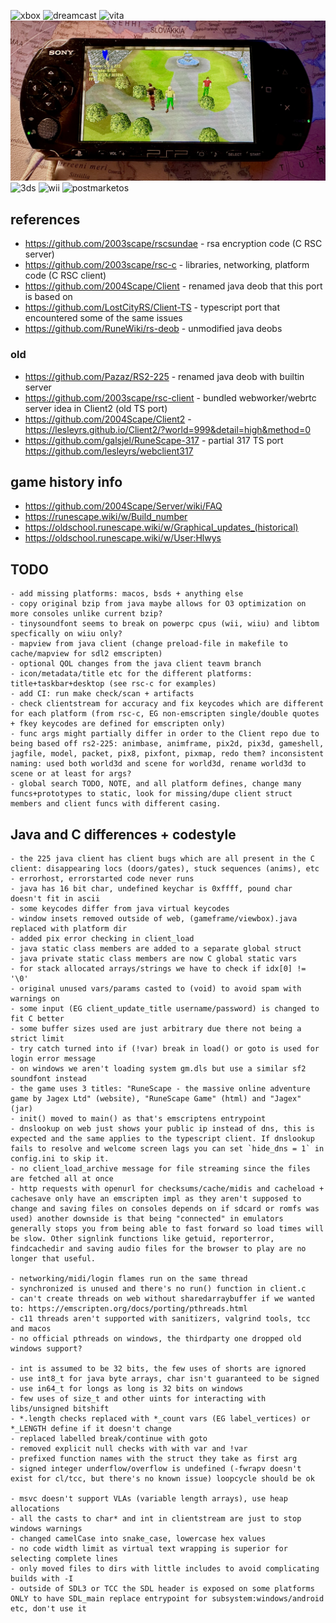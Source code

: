 ![xbox](xbox.png)
![dreamcast](dreamcast.png)
![vita](vita.png)
![psp](psp.jpg)
![3ds](3ds.png)
![wii](wii.png)
![postmarketos](postmarketos.png)

## references
* https://github.com/2003scape/rscsundae - rsa encryption code (C RSC server)
* https://github.com/2003scape/rsc-c - libraries, networking, platform code (C RSC client)
* https://github.com/2004Scape/Client - renamed java deob that this port is based on
* https://github.com/LostCityRS/Client-TS - typescript port that encountered some of the same issues
* https://github.com/RuneWiki/rs-deob - unmodified java deobs

### old
* https://github.com/Pazaz/RS2-225 - renamed java deob with builtin server
* https://github.com/2003scape/rsc-client - bundled webworker/webrtc server idea in Client2 (old TS port)
* https://github.com/2004Scape/Client2 - https://lesleyrs.github.io/Client2/?world=999&detail=high&method=0
* https://github.com/galsjel/RuneScape-317 - partial 317 TS port https://github.com/lesleyrs/webclient317

## game history info
* https://github.com/2004Scape/Server/wiki/FAQ
* https://runescape.wiki/w/Build_number
* https://oldschool.runescape.wiki/w/Graphical_updates_(historical)
* https://oldschool.runescape.wiki/w/User:Hlwys

## TODO
```
- add missing platforms: macos, bsds + anything else
- copy original bzip from java maybe allows for O3 optimization on more consoles unlike current bzip?
- tinysoundfont seems to break on powerpc cpus (wii, wiiu) and libtom specfically on wiiu only?
- mapview from java client (change preload-file in makefile to cache/mapview for sdl2 emscripten)
- optional QOL changes from the java client teavm branch
- icon/metadata/title etc for the different platforms: title+taskbar+desktop (see rsc-c for examples)
- add CI: run make check/scan + artifacts
- check clientstream for accuracy and fix keycodes which are different for each platform (from rsc-c, EG non-emscripten single/double quotes + fkey keycodes are defined for emscripten only)
- func args might partially differ in order to the Client repo due to being based off rs2-225: animbase, animframe, pix2d, pix3d, gameshell, jagfile, model, packet, pix8, pixfont, pixmap, redo them? inconsistent naming: used both world3d and scene for world3d, rename world3d to scene or at least for args?
- global search TODO, NOTE, and all platform defines, change many funcs+prototypes to static, look for missing/dupe client struct members and client funcs with different casing.
```

## Java and C differences + codestyle
```
- the 225 java client has client bugs which are all present in the C client: disappearing locs (doors/gates), stuck sequences (anims), etc
- errorhost, errorstarted code never runs
- java has 16 bit char, undefined keychar is 0xffff, pound char doesn't fit in ascii
- some keycodes differ from java virtual keycodes
- window insets removed outside of web, (gameframe/viewbox).java replaced with platform dir
- added pix error checking in client_load
- java static class members are added to a separate global struct
- java private static class members are now C global static vars
- for stack allocated arrays/strings we have to check if idx[0] != '\0'
- original unused vars/params casted to (void) to avoid spam with warnings on
- some input (EG client_update_title username/password) is changed to fit C better
- some buffer sizes used are just arbitrary due there not being a strict limit
- try catch turned into if (!var) break in load() or goto is used for login error message
- on windows we aren't loading system gm.dls but use a similar sf2 soundfont instead
- the game uses 3 titles: "RuneScape - the massive online adventure game by Jagex Ltd" (website), "RuneScape Game" (html) and "Jagex" (jar)
- init() moved to main() as that's emscriptens entrypoint
- dnslookup on web just shows your public ip instead of dns, this is expected and the same applies to the typescript client. If dnslookup fails to resolve and welcome screen lags you can set `hide_dns = 1` in config.ini to skip it.
- no client_load_archive message for file streaming since the files are fetched all at once
- http requests with openurl for checksums/cache/midis and cacheload + cachesave only have an emscripten impl as they aren't supposed to change and saving files on consoles depends on if sdcard or romfs was used) another downside is that being "connected" in emulators generally stops you from being able to fast forward so load times will be slow. Other signlink functions like getuid, reporterror, findcachedir and saving audio files for the browser to play are no longer that useful.

- networking/midi/login flames run on the same thread
- synchronized is unused and there's no run() function in client.c
- can't create threads on web without sharedarraybuffer if we wanted to: https://emscripten.org/docs/porting/pthreads.html
- c11 threads aren't supported with sanitizers, valgrind tools, tcc and macos
- no official pthreads on windows, the thirdparty one dropped old windows support?

- int is assumed to be 32 bits, the few uses of shorts are ignored
- use int8_t for java byte arrays, char isn't guaranteed to be signed
- use in64_t for longs as long is 32 bits on windows
- few uses of size_t and other uints for interacting with libs/unsigned bitshift
- *.length checks replaced with *_count vars (EG label_vertices) or *_LENGTH define if it doesn't change
- replaced labelled break/continue with goto
- removed explicit null checks with with var and !var
- prefixed function names with the struct they take as first arg
- signed integer underflow/overflow is undefined (-fwrapv doesn't exist for cl/tcc, but there's no known issue) loopcycle should be ok

- msvc doesn't support VLAs (variable length arrays), use heap allocations
- all the casts to char* and int in clientstream are just to stop windows warnings
- changed camelCase into snake_case, lowercase hex values
- no code width limit as virtual text wrapping is superior for selecting complete lines
- only moved files to dirs with little includes to avoid complicating builds with -I
- outside of SDL3 or TCC the SDL header is exposed on some platforms ONLY to have SDL_main replace entrypoint for subsystem:windows/android etc, don't use it
```
